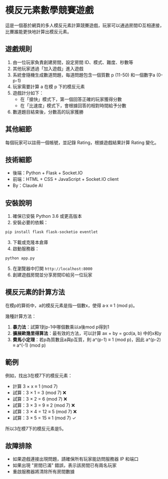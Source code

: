 # 模反元素數學競賽遊戲

這是一個基於網頁的多人模反元素計算競賽遊戲，玩家可以通過房間ID互相連接，比賽誰能更快地計算出模反元素。

## 遊戲規則

1. 由一位玩家負責創建房間，設定房間 ID、模式、難度、秒數等
1. 其他玩家透過「加入遊戲」進入遊戲
2. 系統會隨機生成數道問題，每道問題包含一個質數 p (11-50) 和一個數字a (0-p-1)
3. 玩家需要計算 a 在模 p 下的模反元素
4. 遊戲計分如下：
   - 在「搶快」模式下，第一個回答正確的玩家獲得分數
   - 在「比速度」模式下，會根據回答的相對時間給予分數
5. 數道題目結束後，分數高的玩家獲勝

## 其他細節
每個玩家可以註冊一個帳號，並記錄 Rating，根據遊戲結果計算 Rating 變化。

## 技術細節
- 後端：Python + Flask + Socket.IO
- 前端：HTML + CSS + JavaScript + Socket.IO client
- By：Claude AI

## 安裝說明
1. 確保已安裝 Python 3.6 或更高版本
2. 安裝必要的依賴：

```bash
pip install flask flask-socketio eventlet
```

3. 下載或克隆本倉庫
4. 啟動服務器：

```bash
python app.py
```

5. 在瀏覽器中打開 `http://localhost:8000`
6. 創建遊戲房間並分享房間ID給另一位玩家

## 模反元素的計算方法

在模p的算術中，a的模反元素是指一個數x，使得 a·x ≡ 1 (mod p)。

幾種計算方法：

1. **暴力法**：試算1到p-1中哪個數乘以a後mod p得到1
2. **擴展歐幾里得算法**：最有效的方法，可以計算 ax + by = gcd(a, b) 中的x和y
3. **費馬小定理**：若p為質數且a與p互質，則 a^(p-1) ≡ 1 (mod p)，因此 a^(p-2) ≡ a^(-1) (mod p)

## 範例

例如，找出3在模7下的模反元素：
- 計算 3 × x ≡ 1 (mod 7)
- 試算：3 × 1 = 3 (mod 7) ❌
- 試算：3 × 2 = 6 (mod 7) ❌
- 試算：3 × 3 = 9 ≡ 2 (mod 7) ❌
- 試算：3 × 4 = 12 ≡ 5 (mod 7) ❌
- 試算：3 × 5 = 15 ≡ 1 (mod 7) ✓

所以3在模7下的模反元素是5。

## 故障排除
- 如果遊戲連接出現問題，請確保所有玩家能訪問服務器 IP 和端口
- 如果出現 "房間已滿" 錯誤，表示該房間已有兩名玩家
- 重啟服務器將清除所有房間數據